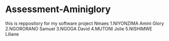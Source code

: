 # Assessment-Aminiglory
this is reppository for my software project
Nmaes
1.NIYONZIMA Amini Glory
2.NGORORANO Samuel
3.NGOGA David
4.MUTONI Jolie
5.NISHIMWE Liliane
